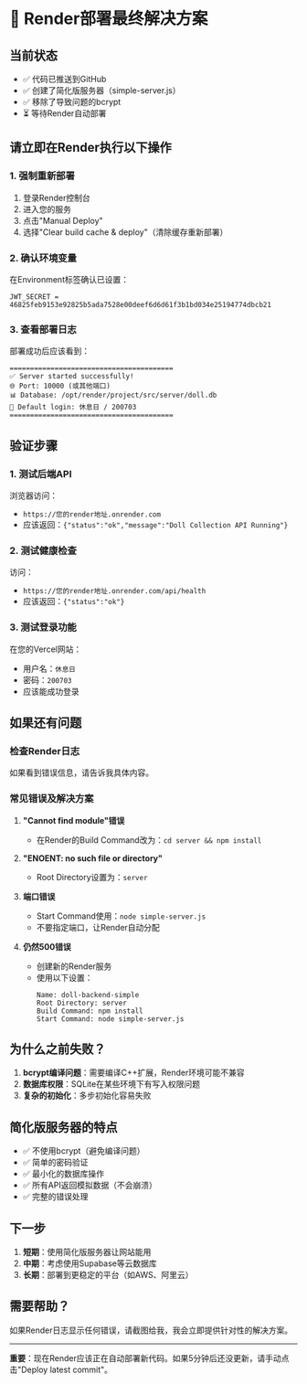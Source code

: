 # 🎯 Render部署最终解决方案

## 当前状态
- ✅ 代码已推送到GitHub
- ✅ 创建了简化版服务器（simple-server.js）
- ✅ 移除了导致问题的bcrypt
- ⏳ 等待Render自动部署

## 请立即在Render执行以下操作

### 1. 强制重新部署
1. 登录Render控制台
2. 进入您的服务
3. 点击"Manual Deploy"
4. 选择"Clear build cache & deploy"（清除缓存重新部署）

### 2. 确认环境变量
在Environment标签确认已设置：
```
JWT_SECRET = 46825feb9153e92825b5ada7528e00deef6d6d61f3b1bd034e25194774dbcb21
```

### 3. 查看部署日志
部署成功后应该看到：
```
========================================
✅ Server started successfully!
🌐 Port: 10000 (或其他端口)
📊 Database: /opt/render/project/src/server/doll.db
🔑 Default login: 休息日 / 200703
========================================
```

## 验证步骤

### 1. 测试后端API
浏览器访问：
- `https://您的render地址.onrender.com`
- 应该返回：`{"status":"ok","message":"Doll Collection API Running"}`

### 2. 测试健康检查
访问：
- `https://您的render地址.onrender.com/api/health`
- 应该返回：`{"status":"ok"}`

### 3. 测试登录功能
在您的Vercel网站：
- 用户名：`休息日`
- 密码：`200703`
- 应该能成功登录

## 如果还有问题

### 检查Render日志
如果看到错误信息，请告诉我具体内容。

### 常见错误及解决方案

1. **"Cannot find module"错误**
   - 在Render的Build Command改为：`cd server && npm install`

2. **"ENOENT: no such file or directory"**
   - Root Directory设置为：`server`

3. **端口错误**
   - Start Command使用：`node simple-server.js`
   - 不要指定端口，让Render自动分配

4. **仍然500错误**
   - 创建新的Render服务
   - 使用以下设置：
     ```
     Name: doll-backend-simple
     Root Directory: server
     Build Command: npm install
     Start Command: node simple-server.js
     ```

## 为什么之前失败？

1. **bcrypt编译问题**：需要编译C++扩展，Render环境可能不兼容
2. **数据库权限**：SQLite在某些环境下有写入权限问题
3. **复杂的初始化**：多步初始化容易失败

## 简化版服务器的特点

- ✅ 不使用bcrypt（避免编译问题）
- ✅ 简单的密码验证
- ✅ 最小化的数据库操作
- ✅ 所有API返回模拟数据（不会崩溃）
- ✅ 完整的错误处理

## 下一步

1. **短期**：使用简化版服务器让网站能用
2. **中期**：考虑使用Supabase等云数据库
3. **长期**：部署到更稳定的平台（如AWS、阿里云）

## 需要帮助？

如果Render日志显示任何错误，请截图给我，我会立即提供针对性的解决方案。

---

**重要**：现在Render应该正在自动部署新代码。如果5分钟后还没更新，请手动点击"Deploy latest commit"。